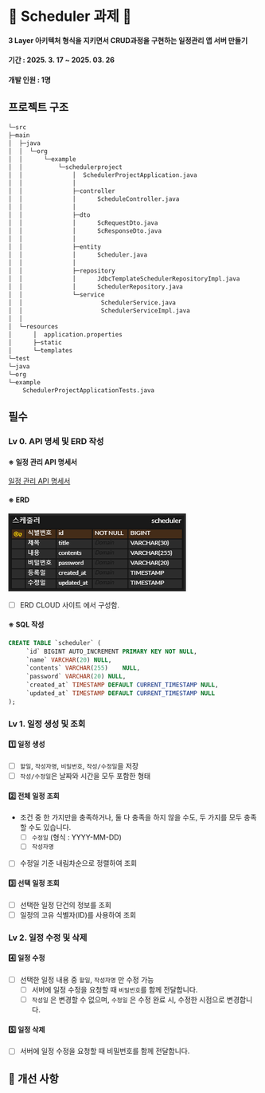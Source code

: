 # 📌 Scheduler 과제 📌
#### 3 Layer 아키텍처 형식을 지키면서 CRUD과정을 구현하는 일정관리 앱 서버 만들기 

#### 기간 : 2025. 3. 17  ~ 2025. 03. 26

#### 개발 인원 : 1명

## 프로젝트 구조
```plaintext
└─src
├─main
│  ├─java
│  │  └─org
│  │      └─example
│  │          └─schedulerproject
│  │              │  SchedulerProjectApplication.java
│  │              │
│  │              ├─controller
│  │              │      ScheduleController.java
│  │              │
│  │              ├─dto
│  │              │      ScRequestDto.java
│  │              │      ScResponseDto.java
│  │              │
│  │              ├─entity
│  │              │      Scheduler.java
│  │              │
│  │              ├─repository
│  │              │      JdbcTemplateSchedulerRepositoryImpl.java
│  │              │      SchedulerRepository.java
│  │              └─service
│  │                      SchedulerService.java
│  │                      SchedulerServiceImpl.java
│  │
│  └─resources
│      │  application.properties
│      ├─static
│      └─templates
└─test
└─java
└─org
└─example
    SchedulerProjectApplicationTests.java
```

## 필수
### Lv 0. API 명세 및 ERD 작성

#### ※ 일정 관리 API 명세서

<a href="https://workable-hacksaw-44c.notion.site/1becef54a35680bc87b3d382bc9df4b1?v=1becef54a35680c694ef000c57e5bd3b">일정 관리 API 명세서</a>

#### ※ ERD

![img.png](img.png)

- [ ] ERD CLOUD 사이트 에서 구성함.

#### ※ SQL 작성

```sql
CREATE TABLE `scheduler` (
     `id` BIGINT AUTO_INCREMENT PRIMARY KEY NOT NULL,
     `name`	VARCHAR(20)	NULL,
     `contents`	VARCHAR(255)	NULL,
     `password`	VARCHAR(20)	NULL,
     `created_at` TIMESTAMP DEFAULT CURRENT_TIMESTAMP NULL,
     `updated_at` TIMESTAMP DEFAULT CURRENT_TIMESTAMP NULL
);
```

### **Lv 1. 일정 생성 및 조회**

#### 1️⃣ 일정 생성
- [ ]  `할일`, `작성자명`, `비밀번호`, `작성/수정일`을 저장
- [ ]  `작성/수정일`은 날짜와 시간을 모두 포함한 형태

#### 2️⃣ 전체 일정 조회
- 조건 중 한 가지만을 충족하거나, 둘 다 충족을 하지 않을 수도, 두 가지를 모두 충족할 수도 있습니다.
  - [ ]  `수정일` (형식 : YYYY-MM-DD)
  - [ ]  `작성자명`
- [ ] 수정일 기준 내림차순으로 정렬하여 조회
#### 3️⃣ 선택 일정 조회
- [ ]  선택한 일정 단건의 정보를 조회
- [ ]  일정의 고유 식별자(ID)를 사용하여 조회

### **Lv 2. 일정 수정 및 삭제**

#### 4️⃣ 일정 수정
- [ ]  선택한 일정 내용 중 `할일`, `작성자명` 만 수정 가능
    - [ ]  서버에 일정 수정을 요청할 때 `비밀번호`를 함께 전달합니다.
    - [ ]  `작성일` 은 변경할 수 없으며, `수정일` 은 수정 완료 시, 수정한 시점으로 변경합니다.

#### 5️⃣ 일정 삭제
- [ ] 서버에 일정 수정을 요청할 때 비밀번호를 함께 전달합니다.


## 📝 개선 사항

